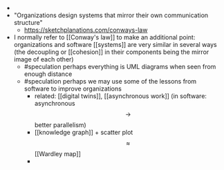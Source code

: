 -
- "Organizations design systems that mirror their own communication structure"
	- https://sketchplanations.com/conways-law
- I normally refer to [[Conway's law]] to make an additional point: organizations and software [[systems]] are very similar in several ways (the decoupling or [[cohesion]] in their components being the mirror image of each other)
	- #speculation perhaps everything is UML diagrams when seen from enough distance
	- #speculation perhaps we may use some of the lessons from software to improve organizations
		- related: [[digital twins]], [[asynchronous work]] (in software: asynchronous $$\rightarrow$$ better parallelism)
		- [[knowledge graph]] + scatter plot $$\approx$$ [[Wardley map]]
		-
